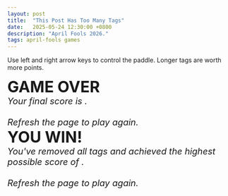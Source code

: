 ```yaml
---
layout: post
title:  "This Post Has Too Many Tags"
date:   2025-05-24 12:30:00 +0800
description: "April Fools 2026."
tags: april-fools games
---
```


<span id="article-content">Use left and right arrow keys to control the paddle. Longer tags are worth more points.</span>

<span id="ball"></span>

<span id="paddle"></span>

<div id="overlay">
    <div id="overlay-text">
        <div id="game-over-ending">
            <span id="game-over" style="font-size: 35px;"><b>GAME OVER</b></span><br>
            <div style="font-size: 20px; font-style: italic;">
                <span>Your final score is </span>
                <span id="final-score"></span><span>.</span><br>
                <span id="hscore-message"></span><br>
                <span>Refresh the page to play again.</span>
            </div>
        </div>
        <!--  -->
        <div id="win-ending">
            <span id="you-win" style="font-size: 35px;"><b>YOU WIN!</b></span><br>
            <div style="font-size: 20px; font-style: italic;">
                <span>You've removed all tags and achieved the highest possible score of</span>
                <span id="max-score"></span><span>.</span><br>
                <span id="hscore-message"></span><br>
                <span>Refresh the page to play again.</span>
            </div>
        </div>
    </div>
</div>

<link rel="stylesheet" href="{{ site.baseurl }}/assets/2026-04-01/style.css">
<script src="{{ site.baseurl }}/assets/2026-04-01/aux.js"></script>
<script src="{{ site.baseurl }}/assets/2026-04-01/index.js"></script>